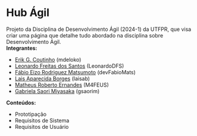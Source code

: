 # Hub Ágil
Projeto da Disciplina de Desenvolvimento Ágil (2024-1) da UTFPR, que visa criar uma página que detalhe tudo abordado na disciplina sobre Desenvolvimento Ágil.<br>
**Integrantes:**
- [Erik G. Coutinho](https://github.com/mdeloko) (mdeloko)
- [Leonardo Freitas dos Santos](https://github.com/LeonardoDFS) (LeonardoDFS)
- [Fábio Eizo Rodriguez Matsumoto](https://github.com/devFabioMats) (devFabioMats)
- [Lais Aparecida Borges](https://github.com/laisab) (laisab)
- [Matheus Roberto Ernandes](https://github.com/M4FEUS) (M4FEUS)
- [Gabriela Saori Miyasaka](https://github.com/gsaorim) (gsaorim)  
 
**Conteúdos:**  
- Prototipação
- Requisitos de Sistema
- Requisitos de Usuário  

